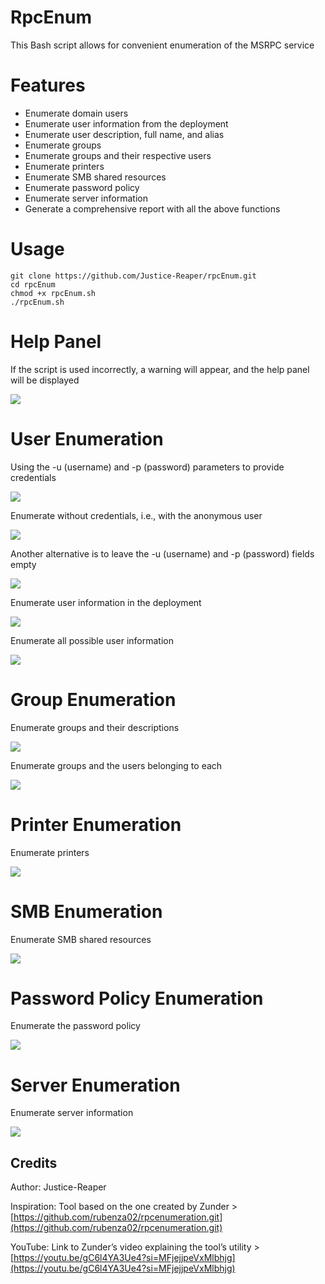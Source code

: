 # RpcEnum
This Bash script allows for convenient enumeration of the MSRPC service

# Features
- Enumerate domain users
- Enumerate user information from the deployment
- Enumerate user description, full name, and alias
- Enumerate groups
- Enumerate groups and their respective users
- Enumerate printers
- Enumerate SMB shared resources
- Enumerate password policy
- Enumerate server information
- Generate a comprehensive report with all the above functions

# Usage
```
git clone https://github.com/Justice-Reaper/rpcEnum.git
cd rpcEnum
chmod +x rpcEnum.sh
./rpcEnum.sh
```

# Help Panel
If the script is used incorrectly, a warning will appear, and the help panel will be displayed

![](/images/image_1.png)

# User Enumeration
Using the -u (username) and -p (password) parameters to provide credentials

![](/images/image_2.png)

Enumerate without credentials, i.e., with the anonymous user

![](/images/image_3.png)

Another alternative is to leave the -u (username) and -p (password) fields empty

![](/images/image_4.png)

Enumerate user information in the deployment

![](/images/image_5.png)

Enumerate all possible user information

![](/images/image_6.png)

# Group Enumeration
Enumerate groups and their descriptions

![](/images/image_7.png)

Enumerate groups and the users belonging to each

![](/images/image_8.png)

# Printer Enumeration
Enumerate printers

![](/images/image_9.png)

# SMB Enumeration
Enumerate SMB shared resources

![](/images/image_10.png)

# Password Policy Enumeration
Enumerate the password policy

![](/images/image_11.png)

# Server Enumeration
Enumerate server information

![](/images/image_12.png)

## Credits
Author: Justice-Reaper  

Inspiration: Tool based on the one created by Zunder > [https://github.com/rubenza02/rpcenumeration.git](https://github.com/rubenza02/rpcenumeration.git)  

YouTube: Link to Zunder’s video explaining the tool’s utility > [https://youtu.be/gC6l4YA3Ue4?si=MFjejjpeVxMlbhjg](https://youtu.be/gC6l4YA3Ue4?si=MFjejjpeVxMlbhjg)
